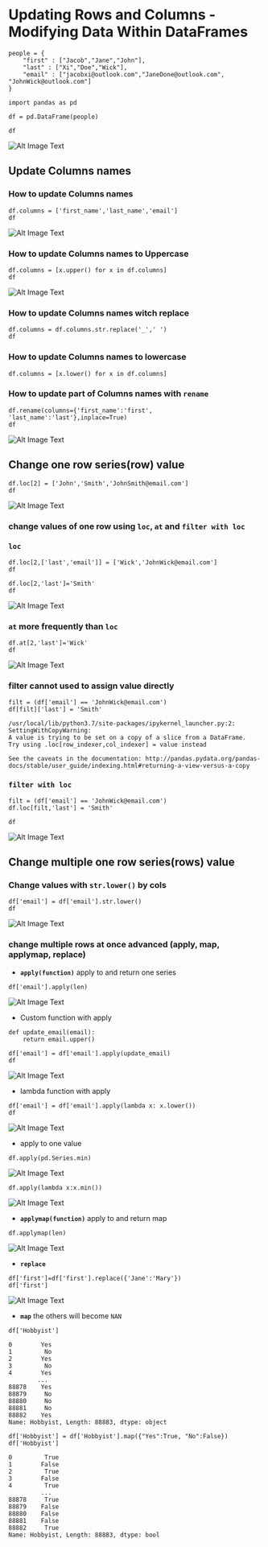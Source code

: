 # Updating Rows and Columns - Modifying Data Within DataFrames

```
people = {
    "first" : ["Jacob","Jane","John"],
    "last" : ["Xi","Doe","Wick"],
    "email" : ["jacobxi@outlook.com","JaneDone@outlook.com", "JohnWick@outlook.com"]
}

import pandas as pd

df = pd.DataFrame(people)

df
```

![Alt Image Text](images/pd5_1.png "Body image")


## Update Columns names

### How to update Columns names

```
df.columns = ['first_name','last_name','email']
df
```

![Alt Image Text](images/pd5_2.png "Body image")

### How to update Columns names to Uppercase

```
df.columns = [x.upper() for x in df.columns]
df
```

![Alt Image Text](images/pd5_3.png "Body image")

### How to update Columns names witch replace

```
df.columns = df.columns.str.replace('_',' ')
df
```

### How to update Columns names to lowercase

```
df.columns = [x.lower() for x in df.columns]
```

### How to update part of Columns names with `rename`

```
df.rename(columns={'first_name':'first', 'last_name':'last'},inplace=True)
df
```

![Alt Image Text](images/pd5_4.png "Body image")

## Change one row series(row) value

```
df.loc[2] = ['John','Smith','JohnSmith@email.com']
df
```
![Alt Image Text](images/pd5_5.png "Body image")


### change values of one row using `loc`, `at` and `filter with loc`

### `loc`

```
df.loc[2,['last','email']] = ['Wick','JohnWick@email.com']
df
```

```
df.loc[2,'last']='Smith'
df
```

![Alt Image Text](images/pd5_6.png "Body image")

### `at` more frequently than `loc` 

```
df.at[2,'last']='Wick'
df
```


![Alt Image Text](images/pd5_7.png "Body image")


### filter cannot used to assign value directly

```
filt = (df['email'] == 'JohnWick@email.com')
df[filt]['last'] = 'Smith'
```

```
/usr/local/lib/python3.7/site-packages/ipykernel_launcher.py:2: SettingWithCopyWarning: 
A value is trying to be set on a copy of a slice from a DataFrame.
Try using .loc[row_indexer,col_indexer] = value instead

See the caveats in the documentation: http://pandas.pydata.org/pandas-docs/stable/user_guide/indexing.html#returning-a-view-versus-a-copy
```

### `filter with loc`

```
filt = (df['email'] == 'JohnWick@email.com')
df.loc[filt,'last'] = 'Smith'

df
```

![Alt Image Text](images/pd5_8.png "Body image")

## Change multiple one row series(rows) value

### Change values with `str.lower()` by cols

```
df['email'] = df['email'].str.lower()
df
```
![Alt Image Text](images/pd5_9.png "Body image")

### change multiple rows at once advanced (apply, map, applymap, replace)

* **`apply(function)`** apply to and return one series

```
df['email'].apply(len)
```
![Alt Image Text](images/pd5_10.png "Body image")


* Custom function with apply

```
def update_email(email):
    return email.upper()
    
df['email'] = df['email'].apply(update_email)
df
```
![Alt Image Text](images/pd5_11.png "Body image")

* lambda function with apply

```
df['email'] = df['email'].apply(lambda x: x.lower())
df
```

![Alt Image Text](images/pd5_12.png "Body image")

* apply to one value

```
df.apply(pd.Series.min)
```

![Alt Image Text](images/pd5_13.png "Body image")

```
df.apply(lambda x:x.min())
```

![Alt Image Text](images/pd5_14.png "Body image")

* **`applymap(function)`** apply to and return map

```
df.applymap(len)
```
![Alt Image Text](images/pd5_15.png "Body image")

* **`replace`**

```
df['first']=df['first'].replace({'Jane':'Mary'})
df['first']
```
![Alt Image Text](images/pd5_16.png "Body image")

* **`map`** the others will become `NAN`

```
df['Hobbyist']

0        Yes
1         No
2        Yes
3         No
4        Yes
        ... 
88878    Yes
88879     No
88880     No
88881     No
88882    Yes
Name: Hobbyist, Length: 88883, dtype: object
```

```
df['Hobbyist'] = df['Hobbyist'].map({"Yes":True, "No":False})
df['Hobbyist']
```
```
0         True
1        False
2         True
3        False
4         True
         ...  
88878     True
88879    False
88880    False
88881    False
88882     True
Name: Hobbyist, Length: 88883, dtype: bool
```


